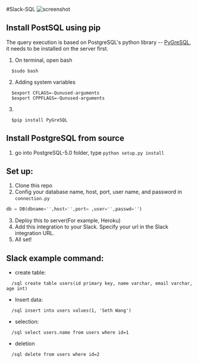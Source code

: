 #Slack-SQL
![screenshot](http://g.recordit.co/bpXw88G5hz.gif)

## Install PostSQL using pip

The query execution is based on PostgreSQL's python library -- [PyGreSQL](http://www.pygresql.org/), it needs to be installed on the server first.
1. On terminal, open bash
```
  $sudo bash
```
2. Adding system variables
```
  $export CFLAGS=-Qunused-arguments
  $export CPPFLAGS=-Qunused-arguments
```
3.
```
  $pip install PyGreSQL
```

## Install PostgreSQL from source
1. go into PostgreSQL-5.0 folder, type ```python setup.py install```

## Set up:
1. Clone this repo
2. Config your database name, host, port, user name, and password in ```connection.py```
```python
db = DB(dbname='',host='',port= ,user='',passwd='')
```
3. Deploy this to server(For example, Heroku)
4. Add this integration to your Slack. Specify your url in the Slack integration URL.
5. All set!

## Slack example command:
- create table:
```
  /sql create table users(id primary key, name varchar, email varchar, age int)
```
- Insert data:
```
  /sql insert into users values(1, 'Seth Wang')
```
- selection:
```
  /sql select users.name from users where id=1
```
- deletion
```
  /sql delete from users where id=2
```
